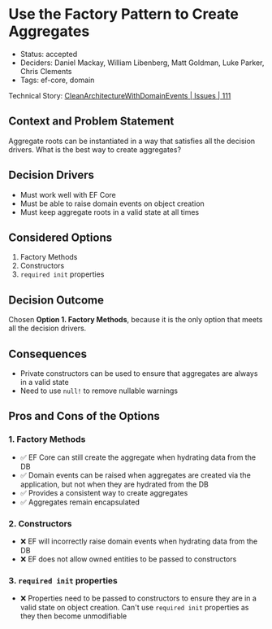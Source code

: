 # Use the Factory Pattern to Create Aggregates

- Status: accepted
- Deciders: Daniel Mackay, William Libenberg, Matt Goldman, Luke Parker, Chris Clements
- Tags: ef-core, domain

Technical Story: [CleanArchitectureWithDomainEvents | Issues | 111](https://github.com/SSWConsulting/CleanArchitectureWithDomainEvents/issues/111)

## Context and Problem Statement

Aggregate roots can be instantiated in a way that satisfies all the decision drivers.  What is the best way to create aggregates?

## Decision Drivers

- Must work well with EF Core
- Must be able to raise domain events on object creation
- Must keep aggregate roots in a valid state at all times

## Considered Options

1. Factory Methods
2. Constructors
3. `required init` properties

## Decision Outcome

Chosen **Option 1. Factory Methods**, because it is the only option that meets all the decision drivers.

## Consequences

- Private constructors can be used to ensure that aggregates are always in a valid state
- Need to use `null!` to remove nullable warnings

## Pros and Cons of the Options

### 1. Factory Methods

- ✅ EF Core can still create the aggregate when hydrating data from the DB
- ✅ Domain events can be raised when aggregates are created via the application, but not when they are hydrated from the DB
- ✅ Provides a consistent way to create aggregates
- ✅ Aggregates remain encapsulated

### 2. Constructors

- ❌ EF will incorrectly raise domain events when hydrating data from the DB
- ❌ EF does not allow owned entities to be passed to constructors

### 3. `required init` properties

- ❌ Properties need to be passed to constructors to ensure they are in a valid state on object creation.  Can't use `required init` properties as they then become unmodifiable
